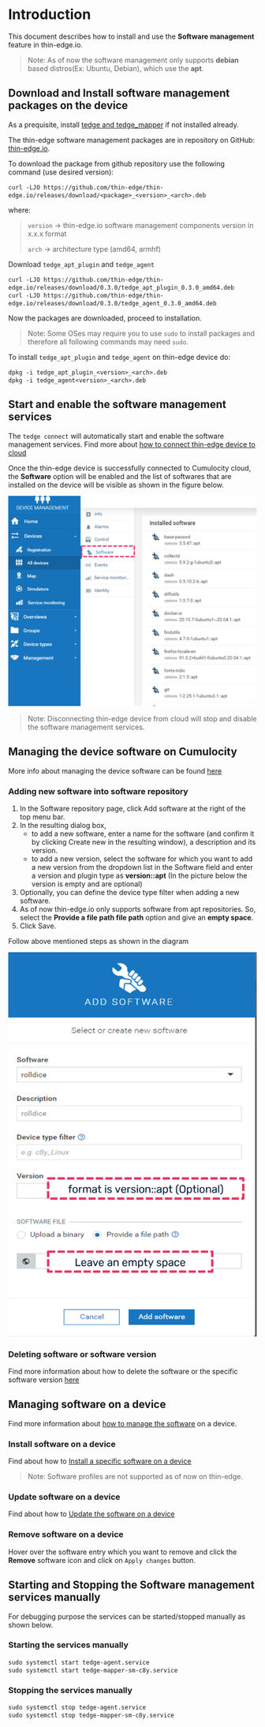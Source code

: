 
# Introduction

This document describes how to install and use the **Software management** feature in thin-edge.io.

> Note: As of now the software management only supports **debian** based distros(Ex: Ubuntu, Debian),
 which use the **apt**.



## Download and Install software management packages on the device

As a prequisite, install [tedge and tedge_mapper](../howto-guides/002_installation.md) if not installed already. 

The thin-edge software management packages are in repository on GitHub: [thin-edge.io](https://github.com/thin-edge/thin-edge.io/releases).

To download the package from github repository use the following command (use desired version):

```shell
curl -LJO https://github.com/thin-edge/thin-edge.io/releases/download/<package>_<version>_<arch>.deb
```

where:
> `version` -> thin-edge.io software management components version in x.x.x format
>
> `arch` -> architecture type (amd64, armhf)

Download `tedge_apt_plugin` and `tedge_agent`

```shell
curl -LJO https://github.com/thin-edge/thin-edge.io/releases/download/0.3.0/tedge_apt_plugin_0.3.0_amd64.deb
curl -LJO https://github.com/thin-edge/thin-edge.io/releases/download/0.3.0/tedge_agent_0.3.0_amd64.deb
```

Now the packages are downloaded, proceed to installation.
> Note: Some OSes may require you to use `sudo` to install packages and therefore all following commands may need `sudo`.

To install `tedge_apt_plugin` and `tedge_agent` on thin-edge device do:

```shell
dpkg -i tedge_apt_plugin_<version>_<arch>.deb
dpkg -i tedge_agent<version>_<arch>.deb
```



## Start and enable the software management services

The `tedge connect` will automatically start and enable the software management services.
Find more about [how to connect thin-edge device to cloud](../howto-guides/004_connect.md)

Once the thin-edge device is successfully connected to Cumulocity cloud, the **Software** option will be enabled and
the list of softwares that are installed on the device will be visible as shown in the figure below.

![Add new software](./images/start-software-management.png)


> Note: Disconnecting thin-edge device from cloud will stop and disable the software management services.



## Managing the device software on Cumulocity

More info about managing the device software can be found [here](https://cumulocity.com/guides/users-guide/device-management/#managing-device-software)

### Adding new software into software repository

1. In the Software repository page, click Add software at the right of the top menu bar.
2. In the resulting dialog box,
   - to add a new software, enter a name for the software (and confirm it by clicking Create new in the resulting window),
     a description and its version.
   - to add a new version, select the software for which you want to add a new version from the dropdown list in the Software
     field and enter a version and plugin type as **version::apt** (In the picture below the version is empty and are optional)
3. Optionally, you can define the device type filter when adding a new software.
4. As of now thin-edge.io only supports software from apt repositories. So, select the **Provide a file path file path** option and give an **empty space**.
5. Click Save.

Follow above mentioned steps as shown in the diagram

 ![Add new software](./images/add-new-software-to-repo.png)

### Deleting software or software version

Find more information about how to delete the software or the specific software version [here](https://cumulocity.com/guides/users-guide/device-management/#deleting-softwares-or-software-versions)



## Managing software on a device

Find more information about [how to manage the software](https://cumulocity.com/guides/users-guide/device-management/#managing-software-on-a-device) on a device.

### Install software on a device
Find about how to [Install a specific software on a device](https://cumulocity.com/guides/users-guide/device-management/#to-install-software-on-a-device)
> Note: Software profiles are not supported as of now on thin-edge.

### Update software on a device
Find about how to [Update the software on a device](https://cumulocity.com/guides/users-guide/device-management/#to-update-software-on-a-device)

### Remove software on a device
Hover over the software entry which you want to remove and click the **Remove** software icon and click on `Apply changes` button.



## Starting and Stopping the Software management services manually

For debugging purpose the services can be started/stopped manually as shown below.

### Starting the services manually

```shell
sudo systemctl start tedge-agent.service
sudo systemctl start tedge-mapper-sm-c8y.service
```

### Stopping the services manually

```shell
sudo systemctl stop tedge-agent.service
sudo systemctl stop tedge-mapper-sm-c8y.service
```
